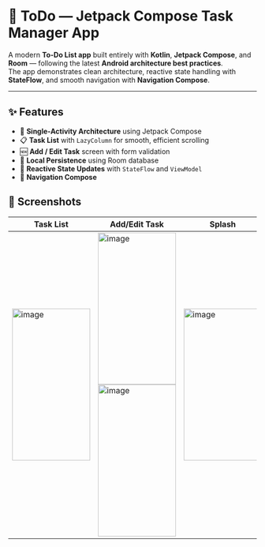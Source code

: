 # 🧾 ToDo — Jetpack Compose Task Manager App

A modern **To-Do List app** built entirely with **Kotlin**, **Jetpack Compose**, and **Room** — following the latest **Android architecture best practices**.  
The app demonstrates clean architecture, reactive state handling with **StateFlow**, and smooth navigation with **Navigation Compose**.

---

## ✨ Features

- 🧱 **Single-Activity Architecture** using Jetpack Compose  
- 📋 **Task List** with `LazyColumn` for smooth, efficient scrolling  
- 🆕 **Add / Edit Task** screen with form validation  
- 💾 **Local Persistence** using Room database  
- 🔄 **Reactive State Updates** with `StateFlow` and `ViewModel`  
- 🧭 **Navigation Compose**

## 📱 Screenshots

| Task List | Add/Edit Task | Splash |
|------------|----------------|--------|
| <img width="158" height="308" alt="image" src="https://github.com/user-attachments/assets/d0d843ac-b275-4131-9c0c-722ff07b410d" />| <img width="158" height="308" alt="image" src="https://github.com/user-attachments/assets/e08cca1e-d47a-4b32-a372-782293e100f3" /> <img width="158" height="308" alt="image" src="https://github.com/user-attachments/assets/20ff7251-1474-4323-a357-f03d5adfc0ad" />| <img width="158" height="308" alt="image" src="https://github.com/user-attachments/assets/b66385d8-8c17-4e05-b057-2e8e33b14004" />|
